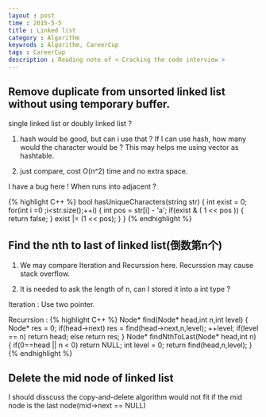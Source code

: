 ```yaml
---
layout : post
time : 2015-5-5
title : Linked list
category : Algorithm
keywrods : Algorithm, CareerCup 
tags : CareerCup 
description : Reading note of < Cracking the code interview >
---
```


## Remove duplicate from unsorted linked list without using temporary buffer.

single linked list or doubly linked list ?

1.	hash would be good, but can i use that ?
	If I can use hash, how many would the character would be ? This may helps me using vector as hashtable.

2.	just compare, cost O(n^2) time and no extra space.

I have a bug here ! When runs into adjacent ?


{% highlight C++ %}
bool hasUniqueCharacters(string str) {
	int exist = 0;
	for(int i =0 ;i<str.size();++i) {
		int pos = str[i] - 'a';
		if(exist & ( 1 << pos )) {
				return false;
		}
		exist |= (1 << pos);
	}
}
{% endhighlight %}

## Find the nth to last of linked list(倒数第n个)

1.	We may compare Iteration and Recurssion here. Recurssion may cause stack overflow.

2.	It is needed to ask the length of n, can I stored it into a int type ?

Iteration : Use two pointer.

Recurrsion :
{% highlight C++ %}
Node* find(Node* head,int n,int level) {
	Node* res = 0;
	if(head->next)
		res = find(head->next,n,level);
	++level;
	if(level == n) return head;
	else 
		return res;
}
Node* findNthToLast(Node* head,int n) {
	if(0==head || n < 0) return  NULL;
	int level = 0;
	return find(head,n,level);
}
{% endhighlight %}


## Delete the mid node of linked list

I should disscuss the copy-and-delete algorithm would not fit if the mid node is the last node(mid->next == NULL)
